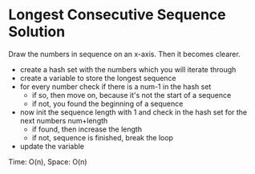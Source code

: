 # Longest Consecutive Sequence Solution

Draw the numbers in sequence on an x-axis. Then it becomes clearer.

- create a hash set with the numbers which you will iterate through
- create a variable to store the longest sequence
- for every number check if there is a num-1 in the hash set
  - if so, then move on, because it's not the start of a sequence
  - if not, you found the beginning of a sequence
- now init the sequence length with 1 and check in the hash set for the next numbers num+length
  - if found, then increase the length
  - if not, sequence is finished, break the loop
- update the variable

Time: O(n), Space: O(n)